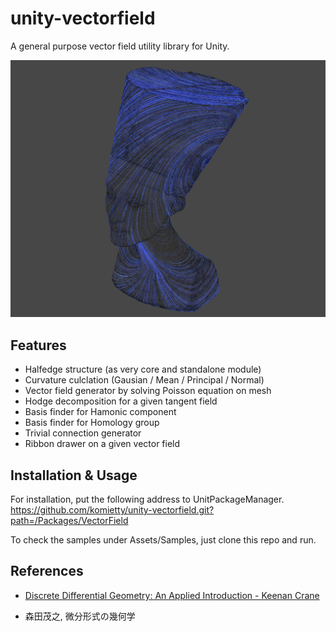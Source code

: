 # unity-vectorfield
A general purpose vector field utility library for Unity.



 <img src="Documents/ribbon.png"/>

## Features
- Halfedge structure (as very core and standalone module)
- Curvature culclation (Gausian / Mean / Principal / Normal)
- Vector field generator by solving Poisson equation on mesh
- Hodge decomposition for a given tangent field 
- Basis finder for Hamonic component
- Basis finder for Homology group
- Trivial connection generator
- Ribbon drawer on a given vector field 

## Installation & Usage
For installation, put the following address to UnitPackageManager.
https://github.com/komietty/unity-vectorfield.git?path=/Packages/VectorField

To check the samples under Assets/Samples, just clone this repo and run.

## References
- [Discrete Differential Geometry: An Applied Introduction - Keenan Crane](https://www.cs.cmu.edu/~kmcrane/Projects/DDG/)

- 森田茂之, 微分形式の幾何学
